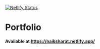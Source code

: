 [![Netlify Status](https://api.netlify.com/api/v1/badges/1893f0b1-4202-4fce-ac2d-d193176eb813/deploy-status)](https://app.netlify.com/sites/naiksharat/deploys)

# Portfolio

#### Available at https://naiksharat.netlify.app/

